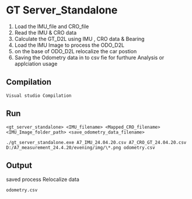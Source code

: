 # GT Server_Standalone
1. Load the IMU_file and CRO_file 
2. Read the IMU & CRO data
3. Calculate the GT_D2L using IMU , CRO data & Bearing
3. Load the IMU Image to process the ODO_D2L
4. on the base of ODO_D2L relocalize the car postion
5. Saving the Odometry data in to csv fie for furthure Analysis or applciation usage

## Compilation

```console
Visual studio Compilation
```

## Run

```console
<gt_server_standalone> <IMU_filename> <Mapped_CRO_filename> <IMU_Image_folder_path> <save_odometry_data_filename>

./gt_server_standalone.exe A7_IMU_24.04.20.csv A7_CRO_GT_24.04.20.csv D:/A7_measurement_24.4.20/evening/img/\*.png odometry.csv
```

## Output
saved process Relocalize data

```console
odometry.csv
```